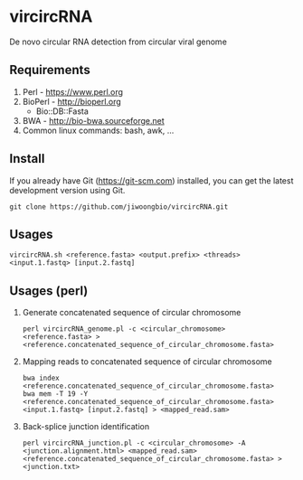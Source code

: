 # vircircRNA

De novo circular RNA detection from circular viral genome


## Requirements

1. Perl - https://www.perl.org
2. BioPerl - http://bioperl.org
   * Bio::DB::Fasta
3. BWA - http://bio-bwa.sourceforge.net
4. Common linux commands: bash, awk, ...


## Install

If you already have Git (https://git-scm.com) installed, you can get the latest development version using Git.
```
git clone https://github.com/jiwoongbio/vircircRNA.git
```

## Usages

```
vircircRNA.sh <reference.fasta> <output.prefix> <threads> <input.1.fastq> [input.2.fastq]
```


## Usages (perl)

1. Generate concatenated sequence of circular chromosome
   ```
   perl vircircRNA_genome.pl -c <circular_chromosome> <reference.fasta> > <reference.concatenated_sequence_of_circular_chromosome.fasta>
   ```

2. Mapping reads to concatenated sequence of circular chromosome
   ```
   bwa index <reference.concatenated_sequence_of_circular_chromosome.fasta>
   bwa mem -T 19 -Y <reference.concatenated_sequence_of_circular_chromosome.fasta> <input.1.fastq> [input.2.fastq] > <mapped_read.sam>
   ```

3. Back-splice junction identification
   ```
   perl vircircRNA_junction.pl -c <circular_chromosome> -A <junction.alignment.html> <mapped_read.sam> <reference.concatenated_sequence_of_circular_chromosome.fasta> > <junction.txt>
   ```
